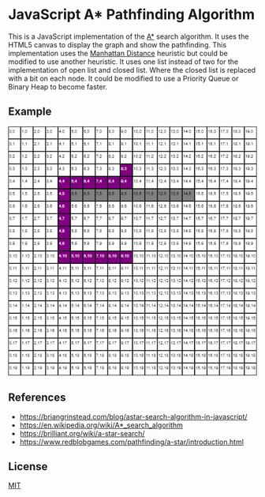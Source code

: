 # JavaScript A* Pathfinding Algorithm

This is a JavaScript implementation of the [A*][astar] search algorithm. It uses the HTML5 canvas to display the graph and show the pathfinding. This implementation uses the [Manhattan Distance][manhat] heuristic but could be modified to use another heuristic. It uses one list instead of two for the implementation of open list and closed list. Where the closed list is replaced with a bit on each node. It could be modified to use a Priority Queue or Binary Heap to become faster.

## Example
<img src="./example.png">

## References
- https://briangrinstead.com/blog/astar-search-algorithm-in-javascript/
- https://en.wikipedia.org/wiki/A*_search_algorithm
- https://brilliant.org/wiki/a-star-search/
- https://www.redblobgames.com/pathfinding/a-star/introduction.html

## License
[MIT][License]

[astar]: https://en.wikipedia.org/wiki/A*_search_algorithm
[manhat]: https://en.wikipedia.org/wiki/Taxicab_geometry
[license]: https://choosealicense.com/licenses/mit/
